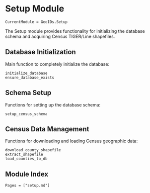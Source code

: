 # Setup Module

```@meta
CurrentModule = GeoIDs.Setup
```

The Setup module provides functionality for initializing the database schema and acquiring Census TIGER/Line shapefiles.

## Database Initialization

Main function to completely initialize the database:

```@docs
initialize_database
ensure_database_exists
```

## Schema Setup

Functions for setting up the database schema:

```@docs
setup_census_schema
```

## Census Data Management

Functions for downloading and loading Census geographic data:

```@docs
download_county_shapefile
extract_shapefile
load_counties_to_db
```

## Module Index

```@index
Pages = ["setup.md"]
``` 